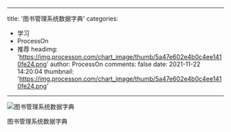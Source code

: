 
---
title: '图书管理系统数据字典'
categories: 
 - 学习
 - ProcessOn
 - 推荐
headimg: 'https://img.processon.com/chart_image/thumb/5a47e602e4b0c4ee1410fe24.png'
author: ProcessOn
comments: false
date: 2021-11-22 14:20:04
thumbnail: 'https://img.processon.com/chart_image/thumb/5a47e602e4b0c4ee1410fe24.png'
---

<div>   
<img class="thumb" alt="图书管理系统数据字典" src="https://img.processon.com/chart_image/thumb/5a47e602e4b0c4ee1410fe24.png" referrerpolicy="no-referrer">
<p>图书管理系统数据字典</p>  
</div>
            